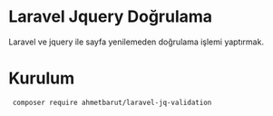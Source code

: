 # Laravel Jquery Doğrulama
Laravel ve jquery ile sayfa yenilemeden doğrulama işlemi yaptırmak.

# Kurulum 
```
 composer require ahmetbarut/laravel-jq-validation
```

